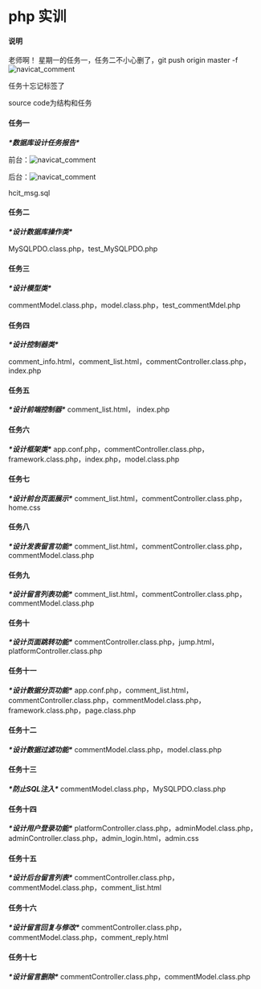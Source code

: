 # php 实训
#### 说明
老师啊！  星期一的任务一，任务二不小心删了，git push origin master -f
![navicat_comment](解释.png)

任务十忘记标签了

source code为结构和任务
#### 任务一

***\*数据库设计任务报告\****

前台：![navicat_comment](任务一/前台.png)

后台：![navicat_comment](任务一/后台.png)

hcit_msg.sql

#### 任务二

***\*设计数据库操作类\****

MySQLPDO.class.php，test_MySQLPDO.php

#### 任务三

***\*设计模型类\****

commentModel.class.php，model.class.php，test_commentMdel.php

#### 任务四

***\*设计控制器类\****

comment_info.html，comment_list.html，commentController.class.php，index.php

#### 任务五
***\*设计前端控制器\****
comment_list.html， index.php

#### 任务六
***\*设计框架类\****
app.conf.php，commentController.class.php，framework.class.php，index.php，model.class.php

#### 任务七
***\*设计前台页面展示\****
comment_list.html，commentController.class.php，home.css



#### 任务八
***\*设计发表留言功能\****
comment_list.html，commentController.class.php，commentModel.class.php


#### 任务九
***\*设计留言列表功能\****
comment_list.html，commentController.class.php，commentModel.class.php


#### 任务十
***\*设计页面跳转功能\****
commentController.class.php，jump.html，platformController.class.php

#### 任务十一
***\*设计数据分页功能\****
app.conf.php，comment_list.html，commentController.class.php，commentModel.class.php，framework.class.php，page.class.php

#### 任务十二
***\*设计数据过滤功能\****
commentModel.class.php，model.class.php

#### 任务十三
***\*防止SQL注入\****
commentModel.class.php，MySQLPDO.class.php

#### 任务十四
***\*设计用户登录功能\****
platformController.class.php，adminModel.class.php，adminController.class.php，admin_login.html，admin.css

#### 任务十五
***\*设计后台留言列表\****
commentController.class.php，commentModel.class.php，comment_list.html

#### 任务十六
***\*设计留言回复与修改\****
commentController.class.php，commentModel.class.php，comment_reply.html

#### 任务十七
***\*设计留言删除\****
commentController.class.php，commentModel.class.php

